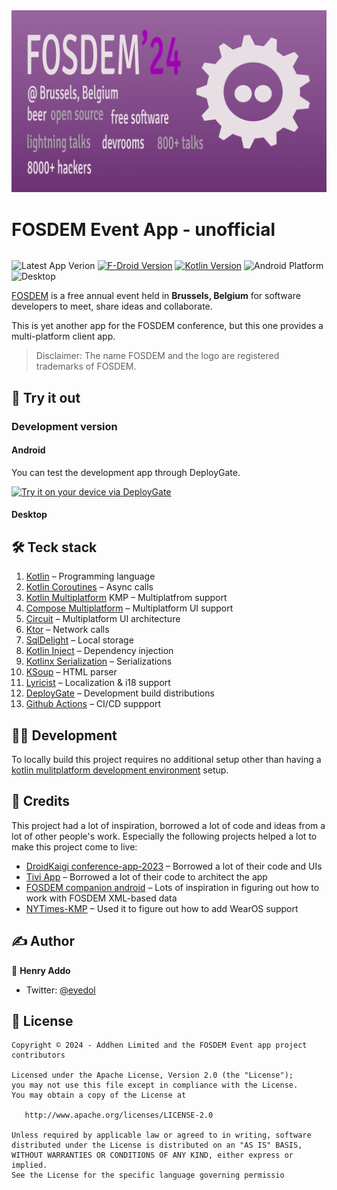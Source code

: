 <picture>
  <source media="(prefers-color-scheme: dark)" srcset="docs/assets/images/cover-dark.png">
  <source media="(prefers-color-scheme: light)" srcset="docs/assets/images/cover-light.png">
  <img alt="app-cover-readme-file" src="docs/assets/images/cover-dark.png">
</picture>


<div style="display: inline-block"  align="center">
	<h1>FOSDEM Event App - unofficial</h1>
</div>

![Latest App Verion](https://img.shields.io/github/v/release/eyedol/fosdem?style=flat)
[![F-Droid Version](https://img.shields.io/f-droid/v/com.addhen.fosdem.android.app)](https://f-droid.org/en/packages/com.addhen.fosdem.android.app)
[![Kotlin Version](https://img.shields.io/badge/dynamic/toml?url=https://raw.githubusercontent.com/eyedol/fosdem/trunk/gradle/libs.versions.toml&query=versions.kotlin&style=flat&logo=kotlin&label=Kotlin)](https://kotlinlang.org)
![Android Platform](https://img.shields.io/badge/platform-android-6EDB8D?style=flat)
![Desktop](https://img.shields.io/badge/platform-desktop-DB413D?style=flat)


[FOSDEM](https://fosdem.org/) is a free annual event held in **Brussels, Belgium** for software developers to meet, share ideas and collaborate.

This is yet another app for the FOSDEM conference, but this one provides a multi-platform client app.

> Disclaimer: The name FOSDEM and the logo are registered trademarks of FOSDEM.


## 💪 Try it out

### Development version

#### Android

You can test the development app through DeployGate.

[<img src="https://dply.me/qgph1r/button/large" alt="Try it on your device via DeployGate">](https://dply.me/qgph1r#install)

#### Desktop

## 🛠️ Teck stack
1. [Kotlin](https://kotlinlang.org/) – Programming language
2. [Kotlin Coroutines](https://kotlinlang.org/docs/coroutines-overview.html) – Async calls
3. [Kotlin Multiplatform](https://kotlinlang.org/docs/multiplatform.html) KMP – Multiplatfrom support
4. [Compose Multiplatform](https://www.jetbrains.com/lp/compose-multiplatform/) – Multiplatform UI support
5. [Circuit](https://slackhq.github.io/circuit/) – Multiplatform UI architecture
6. [Ktor](https://ktor.io/) – Network calls
7. [SqlDelight](https://cashapp.github.io/sqldelight/2.0.1/) – Local storage
8. [Kotlin Inject](https://github.com/evant/kotlin-inject) – Dependency injection
9. [Kotlinx Serialization](https://kotlinlang.org/docs/serialization.html) – Serializations
10. [KSoup](https://github.com/MohamedRejeb/Ksoup) – HTML parser
11. [Lyricist](https://github.com/adrielcafe/lyricist) – Localization & i18 support
12. [DeployGate](https://deploygate.com) – Development build distributions 
13. [Github Actions](https://docs.github.com/en/actions) – CI/CD suppport

## 👩‍💻 Development
To locally build this project requires no additional setup other than having a [kotlin mulitplatform development environment](https://www.jetbrains.com/help/kotlin-multiplatform-dev/multiplatform-setup.html) setup.



## 🫡 Credits
This project had a lot of inspiration, borrowed a lot of code and ideas from a lot of other people's work. Especially the following projects helped a lot to make this project come to live:

- [DroidKaigi conference-app-2023](https://github.com/DroidKaigi/conference-app-2023) – Borrowed a lot of their code and UIs
- [Tivi App](https://github.com/chrisbanes/tivi) – Borrowed a lot of their code to architect the app
- [FOSDEM companion android](https://github.com/cbeyls/fosdem-companion-android?tab=readme-ov-file) – Lots of inspiration in figuring out how to work with FOSDEM XML-based data
- [NYTimes-KMP](https://github.com/xxfast/NYTimes-KMP) – Used it to figure out how to add WearOS support


## ✍️ Author

👤 **Henry Addo**

* Twitter: <a href="https://twitter.com/eyedol" target="_blank">@eyedol</a>

## 📝 License

```
Copyright © 2024 - Addhen Limited and the FOSDEM Event app project contributors

Licensed under the Apache License, Version 2.0 (the "License");
you may not use this file except in compliance with the License.
You may obtain a copy of the License at

   http://www.apache.org/licenses/LICENSE-2.0

Unless required by applicable law or agreed to in writing, software
distributed under the License is distributed on an "AS IS" BASIS,
WITHOUT WARRANTIES OR CONDITIONS OF ANY KIND, either express or implied.
See the License for the specific language governing permissio
```